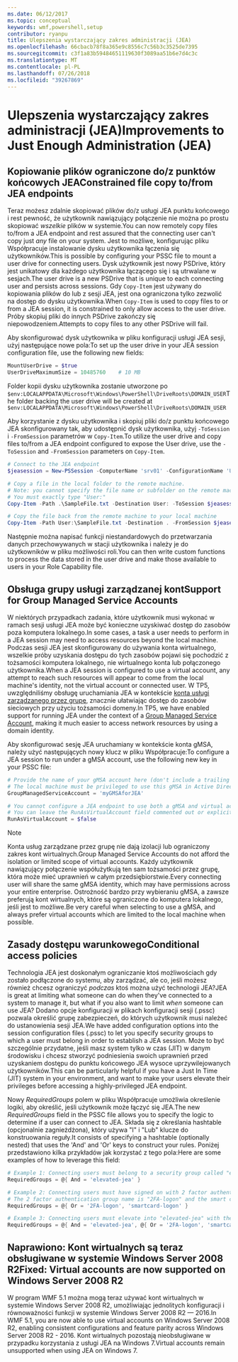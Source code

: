 ```yaml
---
ms.date: 06/12/2017
ms.topic: conceptual
keywords: wmf,powershell,setup
contributor: ryanpu
title: Ulepszenia wystarczający zakres administracji (JEA)
ms.openlocfilehash: 66cbacb78f8a365e9c8556c7c56b3c3525de7395
ms.sourcegitcommit: c3f1a83b59484651119630f3089aa51b6e7d4c3c
ms.translationtype: MT
ms.contentlocale: pl-PL
ms.lasthandoff: 07/26/2018
ms.locfileid: "39267869"
---
```

# <a name="improvements-to-just-enough-administration-jea"></a><span data-ttu-id="de518-103">Ulepszenia wystarczający zakres administracji (JEA)</span><span class="sxs-lookup"><span data-stu-id="de518-103">Improvements to Just Enough Administration (JEA)</span></span>

## <a name="constrained-file-copy-tofrom-jea-endpoints"></a><span data-ttu-id="de518-104">Kopiowanie plików ograniczone do/z punktów końcowych JEA</span><span class="sxs-lookup"><span data-stu-id="de518-104">Constrained file copy to/from JEA endpoints</span></span>

<span data-ttu-id="de518-105">Teraz możesz zdalnie skopiować plików do/z usługi JEA punktu końcowego i rest pewność, że użytkownik nawiązujący połączenie nie można po prostu skopiować *wszelkie* plików w systemie.</span><span class="sxs-lookup"><span data-stu-id="de518-105">You can now remotely copy files to/from a JEA endpoint and rest assured that the connecting user can't copy just *any* file on your system.</span></span> <span data-ttu-id="de518-106">Jest to możliwe, konfigurując pliku Współpracuje instalowanie dysku użytkownika łączenia się użytkowników.</span><span class="sxs-lookup"><span data-stu-id="de518-106">This is possible by configuring your PSSC file to mount a user drive for connecting users.</span></span> <span data-ttu-id="de518-107">Dysk użytkownik jest nowy PSDrive, który jest unikatowy dla każdego użytkownika łączącego się i są utrwalane w sesjach.</span><span class="sxs-lookup"><span data-stu-id="de518-107">The user drive is a new PSDrive that is unique to each connecting user and persists across sessions.</span></span> <span data-ttu-id="de518-108">Gdy `Copy-Item` jest używany do kopiowania plików do lub z sesji JEA, jest ona ograniczona tylko zezwolić na dostęp do dysku użytkownika.</span><span class="sxs-lookup"><span data-stu-id="de518-108">When `Copy-Item` is used to copy files to or from a JEA session, it is constrained to only allow access to the user drive.</span></span> <span data-ttu-id="de518-109">Próby skopiuj pliki do innych PSDrive zakończy się niepowodzeniem.</span><span class="sxs-lookup"><span data-stu-id="de518-109">Attempts to copy files to any other PSDrive will fail.</span></span>

<span data-ttu-id="de518-110">Aby skonfigurować dysk użytkownika w pliku konfiguracji usługi JEA sesji, użyj następujące nowe pola:</span><span class="sxs-lookup"><span data-stu-id="de518-110">To set up the user drive in your JEA session configuration file, use the following new fields:</span></span>

```powershell
MountUserDrive = $true
UserDriveMaximumSize = 10485760    # 10 MB
```

<span data-ttu-id="de518-111">Folder kopii dysku użytkownika zostanie utworzone po `$env:LOCALAPPDATA\Microsoft\Windows\PowerShell\DriveRoots\DOMAIN_USER`</span><span class="sxs-lookup"><span data-stu-id="de518-111">The folder backing the user drive will be created at `$env:LOCALAPPDATA\Microsoft\Windows\PowerShell\DriveRoots\DOMAIN_USER`</span></span>

<span data-ttu-id="de518-112">Aby korzystanie z dysku użytkownika i skopiuj pliki do/z punktu końcowego JEA skonfigurowany tak, aby udostępnić dysk użytkownika, użyj `-ToSession` i `-FromSession` parametrów w `Copy-Item`.</span><span class="sxs-lookup"><span data-stu-id="de518-112">To utilize the user drive and copy files to/from a JEA endpoint configured to expose the User drive, use the `-ToSession` and `-FromSession` parameters on `Copy-Item`.</span></span>

```powershell
# Connect to the JEA endpoint
$jeasession = New-PSSession -ComputerName 'srv01' -ConfigurationName 'UserDemo'

# Copy a file in the local folder to the remote machine.
# Note: you cannot specify the file name or subfolder on the remote machine.
# You must exactly type "User:"
Copy-Item -Path .\SampleFile.txt -Destination User: -ToSession $jeasession

# Copy the file back from the remote machine to your local machine
Copy-Item -Path User:\SampleFile.txt -Destination . -FromSession $jeasession
```

<span data-ttu-id="de518-113">Następnie można napisać funkcji niestandardowych do przetwarzania danych przechowywanych w stacji użytkownika i należy je do użytkowników w pliku możliwości roli.</span><span class="sxs-lookup"><span data-stu-id="de518-113">You can then write custom functions to process the data stored in the user drive and make those available to users in your Role Capability file.</span></span>

## <a name="support-for-group-managed-service-accounts"></a><span data-ttu-id="de518-114">Obsługa grupy usługi zarządzanej kont</span><span class="sxs-lookup"><span data-stu-id="de518-114">Support for Group Managed Service Accounts</span></span>

<span data-ttu-id="de518-115">W niektórych przypadkach zadania, które użytkownik musi wykonać w ramach sesji usługi JEA może być konieczne uzyskiwać dostęp do zasobów poza komputera lokalnego.</span><span class="sxs-lookup"><span data-stu-id="de518-115">In some cases, a task a user needs to perform in a JEA session may need to access resources beyond the local machine.</span></span> <span data-ttu-id="de518-116">Podczas sesji JEA jest skonfigurowany do używania konta wirtualnego, wszelkie próby uzyskania dostępu do tych zasobów pojawi się pochodzić z tożsamości komputera lokalnego, nie wirtualnego konta lub połączonego użytkownika.</span><span class="sxs-lookup"><span data-stu-id="de518-116">When a JEA session is configured to use a virtual account, any attempt to reach such resources will appear to come from the local machine's identity, not the virtual account or connected user.</span></span> <span data-ttu-id="de518-117">W TP5, uwzględniliśmy obsługę uruchamiania JEA w kontekście [konta usługi zarządzanego przez grupę](/previous-versions/windows/it-pro/windows-server-2012-R2-and-2012/jj128431\(v=ws.11\)), znacznie ułatwiając dostęp do zasobów sieciowych przy użyciu tożsamości domeny.</span><span class="sxs-lookup"><span data-stu-id="de518-117">In TP5, we have enabled support for running JEA under the context of a [Group Managed Service Account](/previous-versions/windows/it-pro/windows-server-2012-R2-and-2012/jj128431\(v=ws.11\)), making it much easier to access network resources by using a domain identity.</span></span>

<span data-ttu-id="de518-118">Aby skonfigurować sesję JEA uruchamiany w kontekście konta gMSA, należy użyć następujących nowy klucz w pliku Współpracuje:</span><span class="sxs-lookup"><span data-stu-id="de518-118">To configure a JEA session to run under a gMSA account, use the following new key in your PSSC file:</span></span>

```powershell
# Provide the name of your gMSA account here (don't include a trailing $)
# The local machine must be privileged to use this gMSA in Active Directory
GroupManagedServiceAccount = 'myGMSAforJEA'

# You cannot configure a JEA endpoint to use both a gMSA and virtual account
# You can leave the RunAsVirtualAccount field commented out or explicitly set it to false
RunAsVirtualAccount = $false
```

> [!NOTE]
> <span data-ttu-id="de518-119">Konta usług zarządzane przez grupę nie dają izolacji lub ograniczony zakres kont wirtualnych.</span><span class="sxs-lookup"><span data-stu-id="de518-119">Group Managed Service Accounts do not afford the isolation or limited scope of virtual accounts.</span></span>
> <span data-ttu-id="de518-120">Każdy użytkownik nawiązujący połączenie współużytkują ten sam tożsamości przez grupę, która może mieć uprawnień w całym przedsiębiorstwie.</span><span class="sxs-lookup"><span data-stu-id="de518-120">Every connecting user will share the same gMSA identity, which may have permissions across your entire enterprise.</span></span> <span data-ttu-id="de518-121">Ostrożność bardzo przy wybieraniu gMSA, a zawsze preferują kont wirtualnych, które są ograniczone do komputera lokalnego, jeśli jest to możliwe.</span><span class="sxs-lookup"><span data-stu-id="de518-121">Be very careful when selecting to use a gMSA, and always prefer virtual accounts which are limited to the local machine when possible.</span></span>

## <a name="conditional-access-policies"></a><span data-ttu-id="de518-122">Zasady dostępu warunkowego</span><span class="sxs-lookup"><span data-stu-id="de518-122">Conditional access policies</span></span>

<span data-ttu-id="de518-123">Technologia JEA jest doskonałym ograniczanie ktoś możliwościach gdy zostało podłączone do systemu, aby zarządzać, ale co, jeśli możesz również chcesz ograniczyć *podczas* ktoś można użyć technologii JEA?</span><span class="sxs-lookup"><span data-stu-id="de518-123">JEA is great at limiting what someone can do when they've connected to a system to manage it, but what if you also want to limit *when* someone can use JEA?</span></span> <span data-ttu-id="de518-124">Dodano opcje konfiguracji w plikach konfiguracji sesji (.pssc) pozwala określić grupę zabezpieczeń, do których użytkownik musi należeć do ustanowienia sesji JEA.</span><span class="sxs-lookup"><span data-stu-id="de518-124">We have added configuration options into the session configuration files (.pssc) to let you specify security groups to which a user must belong in order to establish a JEA session.</span></span> <span data-ttu-id="de518-125">Może to być szczególnie przydatne, jeśli masz system tylko w czas (JIT) w danym środowisku i chcesz stworzyć podniesienia swoich uprawnień przed uzyskaniem dostępu do punktu końcowego JEA wysoce uprzywilejowanych użytkowników.</span><span class="sxs-lookup"><span data-stu-id="de518-125">This can be particularly helpful if you have a Just In Time (JIT) system in your environment, and want to make your users elevate their privileges before accessing a highly-privileged JEA endpoint.</span></span>

<span data-ttu-id="de518-126">Nowy *RequiredGroups* polem w pliku Współpracuje umożliwia określenie logiki, aby określić, jeśli użytkownik może łączyć się JEA.</span><span class="sxs-lookup"><span data-stu-id="de518-126">The new *RequiredGroups* field in the PSSC file allows you to specify the logic to determine if a user can connect to JEA.</span></span> <span data-ttu-id="de518-127">Składa się z określania hashtable (opcjonalnie zagnieżdżona), który używa "I" i "Lub" klucze do konstruowania reguły.</span><span class="sxs-lookup"><span data-stu-id="de518-127">It consists of specifying a hashtable (optionally nested) that uses the 'And' and 'Or' keys to construct your rules.</span></span> <span data-ttu-id="de518-128">Poniżej przedstawiono kilka przykładów jak korzystać z tego pola:</span><span class="sxs-lookup"><span data-stu-id="de518-128">Here are some examples of how to leverage this field:</span></span>

```powershell
# Example 1: Connecting users must belong to a security group called "elevated-jea"
RequiredGroups = @{ And = 'elevated-jea' }

# Example 2: Connecting users must have signed on with 2 factor authentication or a smart card
# The 2 factor authentication group name is "2FA-logon" and the smart card group name is "smartcard-logon"
RequiredGroups = @{ Or = '2FA-logon', 'smartcard-logon' }

# Example 3: Connecting users must elevate into "elevated-jea" with their JIT system and have logged on with 2FA or a smart card
RequiredGroups = @{ And = 'elevated-jea', @{ Or = '2FA-logon', 'smartcard-logon' }}
```

## <a name="fixed-virtual-accounts-are-now-supported-on-windows-server-2008-r2"></a><span data-ttu-id="de518-129">Naprawiono: Kont wirtualnych są teraz obsługiwane w systemie Windows Server 2008 R2</span><span class="sxs-lookup"><span data-stu-id="de518-129">Fixed: Virtual accounts are now supported on Windows Server 2008 R2</span></span>

<span data-ttu-id="de518-130">W program WMF 5.1 można mogą teraz używać kont wirtualnych w systemie Windows Server 2008 R2, umożliwiając jednolitych konfiguracji i równoważności funkcji w systemie Windows Server 2008 R2 — 2016.</span><span class="sxs-lookup"><span data-stu-id="de518-130">In WMF 5.1, you are now able to use virtual accounts on Windows Server 2008 R2, enabling consistent configurations and feature parity across Windows Server 2008 R2 - 2016.</span></span> <span data-ttu-id="de518-131">Kont wirtualnych pozostają nieobsługiwane w przypadku korzystania z usługi JEA na Windows 7.</span><span class="sxs-lookup"><span data-stu-id="de518-131">Virtual accounts remain unsupported when using JEA on Windows 7.</span></span>